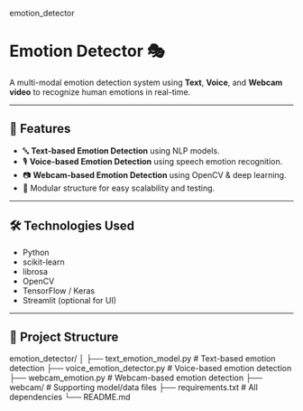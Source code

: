 emotion_detector
 # Emotion Detector 🎭

A multi-modal emotion detection system using **Text**, **Voice**, and **Webcam video** to recognize human emotions in real-time.

---

## 🚀 Features

- 🔤 **Text-based Emotion Detection** using NLP models.
- 🎙️ **Voice-based Emotion Detection** using speech emotion recognition.
- 📷 **Webcam-based Emotion Detection** using OpenCV & deep learning.
- 📁 Modular structure for easy scalability and testing.

---

## 🛠️ Technologies Used

- Python
- scikit-learn
- librosa
- OpenCV
- TensorFlow / Keras
- Streamlit (optional for UI)

---

## 📂 Project Structure
emotion_detector/
│
├── text_emotion_model.py # Text-based emotion detection
├── voice_emotion_detector.py # Voice-based emotion detection
├── webcam_emotion.py # Webcam-based emotion detection
├── webcam/ # Supporting model/data files
├── requirements.txt # All dependencies
└── README.md





